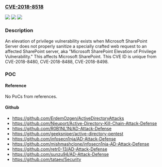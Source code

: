### [CVE-2018-8518](https://cve.mitre.org/cgi-bin/cvename.cgi?name=CVE-2018-8518)
![](https://img.shields.io/static/v1?label=Product&message=Microsoft%20SharePoint&color=blue)
![](https://img.shields.io/static/v1?label=Version&message=n%2Fa&color=blue)
![](https://img.shields.io/static/v1?label=Vulnerability&message=Elevation%20of%20Privilege&color=brighgreen)

### Description

An elevation of privilege vulnerability exists when Microsoft SharePoint Server does not properly sanitize a specially crafted web request to an affected SharePoint server, aka "Microsoft SharePoint Elevation of Privilege Vulnerability." This affects Microsoft SharePoint. This CVE ID is unique from CVE-2018-8480, CVE-2018-8488, CVE-2018-8498.

### POC

#### Reference
No PoCs from references.

#### Github
- https://github.com/ErdemOzgen/ActiveDirectoryAttacks
- https://github.com/Nieuport/Active-Directory-Kill-Chain-Attack-Defense
- https://github.com/R0B1NL1N/AD-Attack-Defense
- https://github.com/geeksniper/active-directory-pentest
- https://github.com/infosecn1nja/AD-Attack-Defense
- https://github.com/mishmashclone/infosecn1nja-AD-Attack-Defense
- https://github.com/retr0-13/AD-Attack-Defense
- https://github.com/sunzu94/AD-Attack-Defense
- https://github.com/tataev/Security

